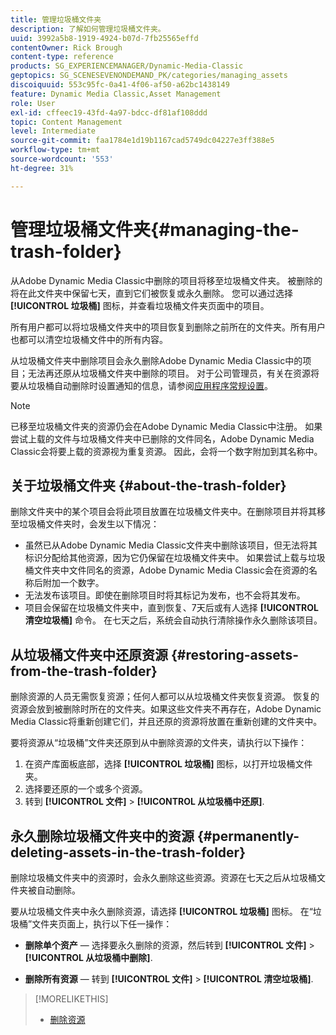 ```yaml
---
title: 管理垃圾桶文件夹
description: 了解如何管理垃圾桶文件夹。
uuid: 3992a5b8-1919-4924-b07d-7fb25565effd
contentOwner: Rick Brough
content-type: reference
products: SG_EXPERIENCEMANAGER/Dynamic-Media-Classic
geptopics: SG_SCENESEVENONDEMAND_PK/categories/managing_assets
discoiquuid: 553c95fc-0a41-4f06-af50-a62bc1438149
feature: Dynamic Media Classic,Asset Management
role: User
exl-id: cffeec19-43fd-4a97-bdcc-df81af108ddd
topic: Content Management
level: Intermediate
source-git-commit: faa1784e1d19b1167cad5749dc04227e3ff388e5
workflow-type: tm+mt
source-wordcount: '553'
ht-degree: 31%

---
```


# 管理垃圾桶文件夹{#managing-the-trash-folder}

从Adobe Dynamic Media Classic中删除的项目将移至垃圾桶文件夹。 被删除的将在此文件夹中保留七天，直到它们被恢复或永久删除。 您可以通过选择 **[!UICONTROL 垃圾桶]** 图标，并查看垃圾桶文件夹页面中的项目。

所有用户都可以将垃圾桶文件夹中的项目恢复到删除之前所在的文件夹。所有用户也都可以清空垃圾桶文件中的所有内容。

从垃圾桶文件夹中删除项目会永久删除Adobe Dynamic Media Classic中的项目；无法再还原从垃圾桶文件夹中删除的项目。 对于公司管理员，有关在资源将要从垃圾桶自动删除时设置通知的信息，请参阅[应用程序常规设置](application-setup.md#general_settings)。

>[!NOTE]
>
>已移至垃圾桶文件夹的资源仍会在Adobe Dynamic Media Classic中注册。 如果尝试上载的文件与垃圾桶文件夹中已删除的文件同名，Adobe Dynamic Media Classic会将要上载的资源视为重复资源。 因此，会将一个数字附加到其名称中。

## 关于垃圾桶文件夹 {#about-the-trash-folder}

删除文件夹中的某个项目会将此项目放置在垃圾桶文件夹中。在删除项目并将其移至垃圾桶文件夹时，会发生以下情况：

* 虽然已从Adobe Dynamic Media Classic文件夹中删除该项目，但无法将其标识分配给其他资源，因为它仍保留在垃圾桶文件夹中。 如果尝试上载与垃圾桶文件夹中文件同名的资源，Adobe Dynamic Media Classic会在资源的名称后附加一个数字。
* 无法发布该项目。即使在删除项目时将其标记为发布，也不会将其发布。
* 项目会保留在垃圾桶文件夹中，直到恢复、7天后或有人选择 **[!UICONTROL 清空垃圾桶]** 命令。 在七天之后，系统会自动执行清除操作永久删除该项目。

## 从垃圾桶文件夹中还原资源 {#restoring-assets-from-the-trash-folder}

删除资源的人员无需恢复资源；任何人都可以从垃圾桶文件夹恢复资源。 恢复的资源会放到被删除时所在的文件夹。如果这些文件夹不再存在，Adobe Dynamic Media Classic将重新创建它们，并且还原的资源将放置在重新创建的文件夹中。

要将资源从“垃圾桶”文件夹还原到从中删除资源的文件夹，请执行以下操作：

1. 在资产库面板底部，选择 **[!UICONTROL 垃圾桶]** 图标，以打开垃圾桶文件夹。
1. 选择要还原的一个或多个资源。
1. 转到 **[!UICONTROL 文件]** > **[!UICONTROL 从垃圾桶中还原]**.

## 永久删除垃圾桶文件夹中的资源 {#permanently-deleting-assets-in-the-trash-folder}

删除垃圾桶文件夹中的资源时，会永久删除这些资源。资源在七天之后从垃圾桶文件夹被自动删除。

要从垃圾桶文件夹中永久删除资源，请选择 **[!UICONTROL 垃圾桶]** 图标。 在“垃圾桶”文件夹页面上，执行以下任一操作：

* **删除单个资产**  — 选择要永久删除的资源，然后转到 **[!UICONTROL 文件]** > **[!UICONTROL 从垃圾桶中删除]**.

* **删除所有资源**  — 转到 **[!UICONTROL 文件]** > **[!UICONTROL 清空垃圾桶]**.

>[!MORELIKETHIS]
>
>* [删除资源](moving-renaming-deleting-assets.md#delete_assets)

